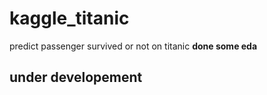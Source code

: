 # kaggle_titanic
predict passenger survived or not on titanic
**done some eda**
## under developement
